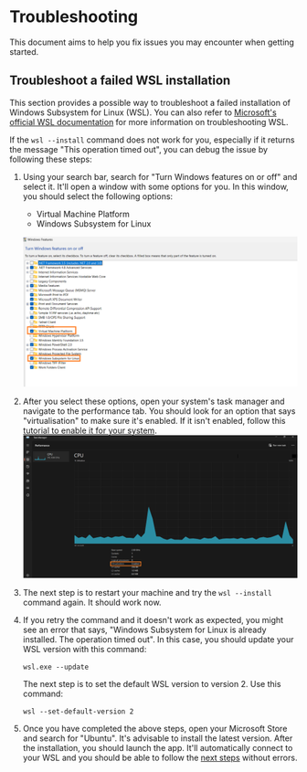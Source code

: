 # Troubleshooting

This document aims to help you fix issues you may encounter when getting started.

## Troubleshoot a failed WSL installation

This section provides a possible way to troubleshoot a failed installation of Windows Subsystem for Linux (WSL). You can also refer to [Microsoft's official WSL documentation](https://learn.microsoft.com/en-us/windows/wsl/troubleshooting) for more information on troubleshooting WSL.


If the `wsl --install` command does not work for you, especially if it returns the message "This operation timed out", you can debug the issue by following these steps:

1. Using your search bar, search for "Turn Windows features on or off" and select it. It'll open a window with some options for you. In this window, you should select the following options:
    * Virtual Machine Platform
    * Windows Subsystem for Linux

    ![Turn Windows features on or off](images/windows_on_and_off_feature.png)
    
2. After you select these options, open your system's task manager and navigate to the performance tab. You should look for an option that says "virtualisation" to make sure it's enabled. If it isn't enabled, follow this [tutorial to enable it for your system](https://support.microsoft.com/en-us/windows/enable-virtualization-on-windows-11-pcs-c5578302-6e43-4b4b-a449-8ced115f58e1).
    ![performance tab of the Windows Task Manager](./images/task_manager_virtualisation.png)

3. The next step is to restart your machine and try the `wsl --install` command again. It should work now.

4. If you retry the command and it doesn't work as expected, you might see an error that says, "Windows Subsystem for Linux is already installed. The operation timed out".  In this case, you should update your WSL version with this command:
    ```shell
    wsl.exe --update
    ```
    The next step is to set the default WSL version to version 2. Use this command:
    ```shell
    wsl --set-default-version 2
    ```
5. Once you have completed the above steps, open your Microsoft Store and search for "Ubuntu". It's advisable to install the latest version. After the installation, you should launch the app. It'll automatically connect to your WSL and you should be able to follow the [next steps](./start_with_WSL.md) without errors.